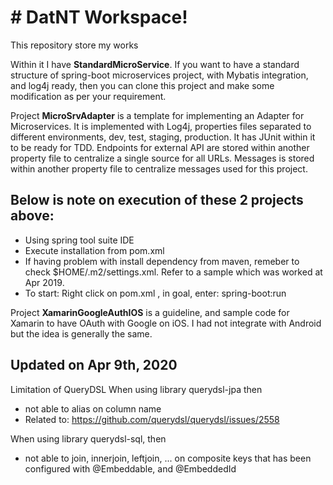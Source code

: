 # # DatNT Workspace!

This repository store my works

Within it I have **StandardMicroService**. If you want to have a standard structure of spring-boot microservices project, with Mybatis integration, and log4j ready, then you can clone this project and make some modification as per your requirement.

Project **MicroSrvAdapter** is a template for implementing an Adapter for Microservices. It is implemented with Log4j, properties files separated to different environments, dev, test, staging, production. It has JUnit within it to be ready for TDD. Endpoints for external API are stored within another property file to centralize a single source for all URLs. Messages is stored within another property file to centralize messages used for this project.  

## Below is note on execution of these 2 projects above:
- Using spring tool suite IDE  
- Execute installation from pom.xml  
- If having problem with install dependency from maven, remeber to check $HOME/.m2/settings.xml. Refer to a sample which was worked at Apr 2019.
- To start: Right click on pom.xml , in goal, enter: spring-boot:run  


Project **XamarinGoogleAuthIOS** is a guideline, and sample code for Xamarin to have OAuth with Google on iOS. I had not integrate with Android but the idea is generally the same.

## Updated on Apr 9th, 2020
Limitation of QueryDSL
When using library querydsl-jpa then
- not able to alias on column name
- Related to: https://github.com/querydsl/querydsl/issues/2558

When using library querydsl-sql, then
- not able to join, innerjoin, leftjoin, ... on composite keys that has been configured with @Embeddable, and @EmbeddedId
